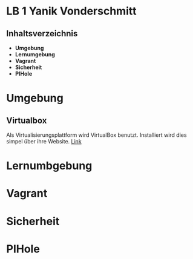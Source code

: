 # LB 1 Yanik Vonderschmitt

## Inhaltsverzeichnis

- **Umgebung**
- **Lernumgebung**
- **Vagrant**
- **Sicherheit**
- **PIHole**


# Umgebung
## Virtualbox
Als Virtualisierungsplattform wird VirtualBox benutzt.
Installiert wird dies simpel über ihre Website. [Link](https://www.virtualbox.org/wiki/Downloads)

# Lernumbgebung

# Vagrant

# Sicherheit

# PIHole

